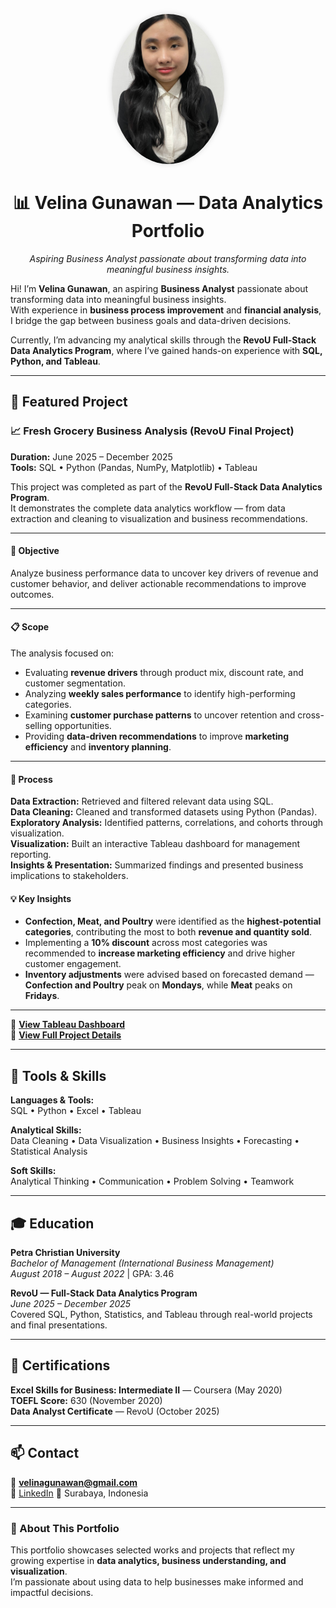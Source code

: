 <p align="center">
  <img src="https://raw.githubusercontent.com/velinagunawan/velina-data-analytics-portfolio/refs/heads/main/Untitled%20design.jpg"
       alt="Velina Gunawan" width="180" style="border-radius: 50%; box-shadow: 0 0 10px rgba(0,0,0,0.15);">
</p>

<h1 align="center">📊 Velina Gunawan — Data Analytics Portfolio</h1>

<p align="center">
  <i>Aspiring Business Analyst passionate about transforming data into meaningful business insights.</i>
</p>

Hi! I’m **Velina Gunawan**, an aspiring **Business Analyst** passionate about transforming data into meaningful business insights.  
With experience in **business process improvement** and **financial analysis**, I bridge the gap between business goals and data-driven decisions.  

Currently, I’m advancing my analytical skills through the **RevoU Full-Stack Data Analytics Program**, where I’ve gained hands-on experience with **SQL, Python, and Tableau**.

---

## 🚀 Featured Project

### 📈 Fresh Grocery Business Analysis (RevoU Final Project)
**Duration:** June 2025 – December 2025  
**Tools:** SQL • Python (Pandas, NumPy, Matplotlib) • Tableau  

This project was completed as part of the **RevoU Full-Stack Data Analytics Program**.  
It demonstrates the complete data analytics workflow — from data extraction and cleaning to visualization and business recommendations.

---

#### 🎯 Objective  
Analyze business performance data to uncover key drivers of revenue and customer behavior, and deliver actionable recommendations to improve outcomes.

---

#### 📋 Scope  
The analysis focused on:  
- Evaluating **revenue drivers** through product mix, discount rate, and customer segmentation.  
- Analyzing **weekly sales performance** to identify high-performing categories.  
- Examining **customer purchase patterns** to uncover retention and cross-selling opportunities.  
- Providing **data-driven recommendations** to improve **marketing efficiency** and **inventory planning**.

---

#### 🧩 Process  
**Data Extraction:** Retrieved and filtered relevant data using SQL.  
**Data Cleaning:** Cleaned and transformed datasets using Python (Pandas).  
**Exploratory Analysis:** Identified patterns, correlations, and cohorts through visualization.  
**Visualization:** Built an interactive Tableau dashboard for management reporting.  
**Insights & Presentation:** Summarized findings and presented business implications to stakeholders.  

#### 💡 Key Insights  
- **Confection, Meat, and Poultry** were identified as the **highest-potential categories**, contributing the most to both **revenue and quantity sold**.  
- Implementing a **10% discount** across most categories was recommended to **increase marketing efficiency** and drive higher customer engagement.  
- **Inventory adjustments** were advised based on forecasted demand — **Confection and Poultry** peak on **Mondays**, while **Meat** peaks on **Fridays**.  
---

🔗 [**View Tableau Dashboard**](https://public.tableau.com/views/Deep_17579542067760/Dashboard1?:language=en-US&publish=yes&:sid=&:redirect=auth&:display_count=n&:origin=viz_share_link)  
📄 [**View Full Project Details**](https://docs.google.com/presentation/d/1G-O5kvSQr0q7MLOAq267WTmML0PQaPML-yqwWrsPGPc/edit?usp=sharing)

---

## 🧰 Tools & Skills

**Languages & Tools:**  
SQL • Python • Excel • Tableau  

**Analytical Skills:**  
Data Cleaning • Data Visualization • Business Insights • Forecasting • Statistical Analysis  

**Soft Skills:**  
Analytical Thinking • Communication • Problem Solving • Teamwork  

---

## 🎓 Education

**Petra Christian University**  
_Bachelor of Management (International Business Management)_  
_August 2018 – August 2022_ | GPA: 3.46  

**RevoU — Full-Stack Data Analytics Program**  
_June 2025 – December 2025_  
Covered SQL, Python, Statistics, and Tableau through real-world projects and final presentations.

---

## 🧾 Certifications

**Excel Skills for Business: Intermediate II** — Coursera (May 2020)  
**TOEFL Score:** 630 (November 2020)  
**Data Analyst Certificate** — RevoU (October 2025)

---

## 📫 Contact

📧 **velinagunawan@gmail.com**  
🔗 [LinkedIn](www.linkedin.com/in/velina-gunawan) 
📍 Surabaya, Indonesia  

---

### 🌟 About This Portfolio
This portfolio showcases selected works and projects that reflect my growing expertise in **data analytics, business understanding, and visualization**.  
I’m passionate about using data to help businesses make informed and impactful decisions.
